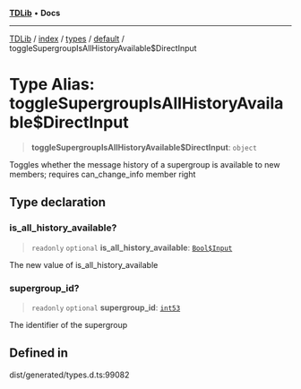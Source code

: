 [**TDLib**](../../../../../../README.md) • **Docs**

***

[TDLib](../../../../../../modules.md) / [index](../../../../../README.md) / [types](../../../README.md) / [default](../README.md) / toggleSupergroupIsAllHistoryAvailable$DirectInput

# Type Alias: toggleSupergroupIsAllHistoryAvailable$DirectInput

> **toggleSupergroupIsAllHistoryAvailable$DirectInput**: `object`

Toggles whether the message history of a supergroup is available to new members; requires can_change_info member right

## Type declaration

### is\_all\_history\_available?

> `readonly` `optional` **is\_all\_history\_available**: [`Bool$Input`](Bool$Input.md)

The new value of is_all_history_available

### supergroup\_id?

> `readonly` `optional` **supergroup\_id**: [`int53`](int53.md)

The identifier of the supergroup

## Defined in

dist/generated/types.d.ts:99082
